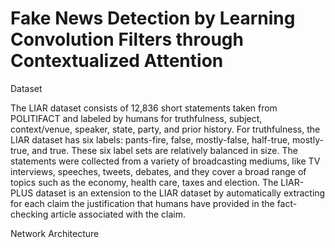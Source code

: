 # Fake News Detection by Learning Convolution Filters through Contextualized Attention

Dataset      

The LIAR dataset consists of 12,836 short statements taken from POLITIFACT and labeled by humans for truthfulness, subject, context/venue, speaker, state, party, and prior history. For truthfulness, the LIAR dataset has six labels: pants-fire, false, mostly-false, half-true, mostly-true, and true. These six label sets are relatively balanced in size. The statements were collected from a variety of broadcasting mediums, like TV interviews, speeches, tweets, debates, and they cover a broad range of topics such as the economy, health care, taxes and election. The LIAR-PLUS dataset is an extension to the LIAR dataset by automatically extracting for each claim the justification that humans have provided in the fact-checking article associated with the claim.

Network Architecture

